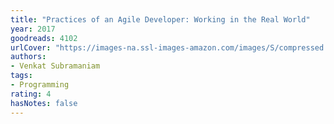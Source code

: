 ```yaml
---
title: "Practices of an Agile Developer: Working in the Real World"
year: 2017
goodreads: 4102
urlCover: "https://images-na.ssl-images-amazon.com/images/S/compressed.photo.goodreads.com/books/1386925153i/4102.jpg"
authors:
- Venkat Subramaniam
tags:
- Programming
rating: 4
hasNotes: false
---
```

